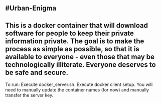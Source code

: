#Urban-Enigma
------------
This is a docker container that will download software for people to
keep their private information private. The goal is to make the process
as simple as possible, so that it is available to everyone - even those
that may be technologically illiterate. Everyone deserves to be safe
and secure.
------------

To run:
Execute docker_server.sh. 
Execute docker client setup. 
You will need to manually update the container names (for now) and manually transfer the server key.

